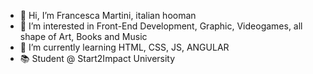 - 👋 Hi, I’m Francesca Martini, italian hooman
- 👀 I’m interested in Front-End Development, Graphic, Videogames, all shape of Art, Books and Music
- 🌱 I’m currently learning HTML, CSS, JS, ANGULAR
- 📚 Student @ Start2Impact University


<!---
FreDNB-bit/FreDNB-bit is a ✨ special ✨ repository because its `README.md` (this file) appears on your GitHub profile.
You can click the Preview link to take a look at your changes.
--->
